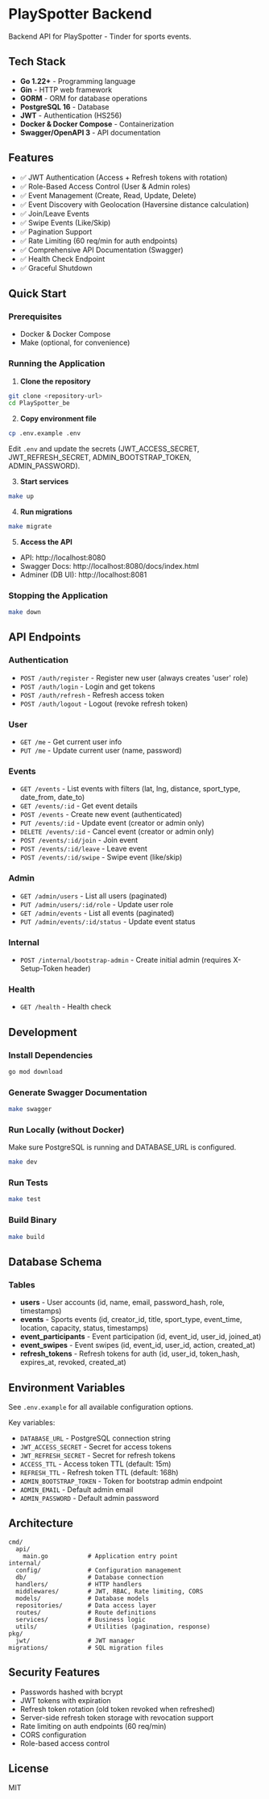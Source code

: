 # PlaySpotter Backend

Backend API for PlaySpotter - Tinder for sports events.

## Tech Stack

- **Go 1.22+** - Programming language
- **Gin** - HTTP web framework
- **GORM** - ORM for database operations
- **PostgreSQL 16** - Database
- **JWT** - Authentication (HS256)
- **Docker & Docker Compose** - Containerization
- **Swagger/OpenAPI 3** - API documentation

## Features

- ✅ JWT Authentication (Access + Refresh tokens with rotation)
- ✅ Role-Based Access Control (User & Admin roles)
- ✅ Event Management (Create, Read, Update, Delete)
- ✅ Event Discovery with Geolocation (Haversine distance calculation)
- ✅ Join/Leave Events
- ✅ Swipe Events (Like/Skip)
- ✅ Pagination Support
- ✅ Rate Limiting (60 req/min for auth endpoints)
- ✅ Comprehensive API Documentation (Swagger)
- ✅ Health Check Endpoint
- ✅ Graceful Shutdown

## Quick Start

### Prerequisites

- Docker & Docker Compose
- Make (optional, for convenience)

### Running the Application

1. **Clone the repository**

```bash
git clone <repository-url>
cd PlaySpotter_be
```

2. **Copy environment file**

```bash
cp .env.example .env
```

Edit `.env` and update the secrets (JWT_ACCESS_SECRET, JWT_REFRESH_SECRET, ADMIN_BOOTSTRAP_TOKEN, ADMIN_PASSWORD).

3. **Start services**

```bash
make up
```

4. **Run migrations**

```bash
make migrate
```

5. **Access the API**

- API: http://localhost:8080
- Swagger Docs: http://localhost:8080/docs/index.html
- Adminer (DB UI): http://localhost:8081

### Stopping the Application

```bash
make down
```

## API Endpoints

### Authentication

- `POST /auth/register` - Register new user (always creates 'user' role)
- `POST /auth/login` - Login and get tokens
- `POST /auth/refresh` - Refresh access token
- `POST /auth/logout` - Logout (revoke refresh token)

### User

- `GET /me` - Get current user info
- `PUT /me` - Update current user (name, password)

### Events

- `GET /events` - List events with filters (lat, lng, distance, sport_type, date_from, date_to)
- `GET /events/:id` - Get event details
- `POST /events` - Create new event (authenticated)
- `PUT /events/:id` - Update event (creator or admin only)
- `DELETE /events/:id` - Cancel event (creator or admin only)
- `POST /events/:id/join` - Join event
- `POST /events/:id/leave` - Leave event
- `POST /events/:id/swipe` - Swipe event (like/skip)

### Admin

- `GET /admin/users` - List all users (paginated)
- `PUT /admin/users/:id/role` - Update user role
- `GET /admin/events` - List all events (paginated)
- `PUT /admin/events/:id/status` - Update event status

### Internal

- `POST /internal/bootstrap-admin` - Create initial admin (requires X-Setup-Token header)

### Health

- `GET /health` - Health check

## Development

### Install Dependencies

```bash
go mod download
```

### Generate Swagger Documentation

```bash
make swagger
```

### Run Locally (without Docker)

Make sure PostgreSQL is running and DATABASE_URL is configured.

```bash
make dev
```

### Run Tests

```bash
make test
```

### Build Binary

```bash
make build
```

## Database Schema

### Tables

- **users** - User accounts (id, name, email, password_hash, role, timestamps)
- **events** - Sports events (id, creator_id, title, sport_type, event_time, location, capacity, status, timestamps)
- **event_participants** - Event participation (id, event_id, user_id, joined_at)
- **event_swipes** - Event swipes (id, event_id, user_id, action, created_at)
- **refresh_tokens** - Refresh tokens for auth (id, user_id, token_hash, expires_at, revoked, created_at)

## Environment Variables

See `.env.example` for all available configuration options.

Key variables:
- `DATABASE_URL` - PostgreSQL connection string
- `JWT_ACCESS_SECRET` - Secret for access tokens
- `JWT_REFRESH_SECRET` - Secret for refresh tokens
- `ACCESS_TTL` - Access token TTL (default: 15m)
- `REFRESH_TTL` - Refresh token TTL (default: 168h)
- `ADMIN_BOOTSTRAP_TOKEN` - Token for bootstrap admin endpoint
- `ADMIN_EMAIL` - Default admin email
- `ADMIN_PASSWORD` - Default admin password

## Architecture

```
cmd/
  api/
    main.go           # Application entry point
internal/
  config/             # Configuration management
  db/                 # Database connection
  handlers/           # HTTP handlers
  middlewares/        # JWT, RBAC, Rate limiting, CORS
  models/             # Database models
  repositories/       # Data access layer
  routes/             # Route definitions
  services/           # Business logic
  utils/              # Utilities (pagination, response)
pkg/
  jwt/                # JWT manager
migrations/           # SQL migration files
```

## Security Features

- Passwords hashed with bcrypt
- JWT tokens with expiration
- Refresh token rotation (old token revoked when refreshed)
- Server-side refresh token storage with revocation support
- Rate limiting on auth endpoints (60 req/min)
- CORS configuration
- Role-based access control

## License

MIT
